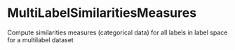 # MultiLabelSimilaritiesMeasures
Compute similarities measures (categorical data) for all labels in label space for a multilabel dataset
